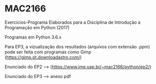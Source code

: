 # MAC2166
Exercicios-Programa Elaborados para a Disciplina de Introdução a Programação em Python (2017)

Programas em Python 3.6.x

Para EP3, a vizualização dos resultados (arquivos com extensão .ppm) pode ser feita com programas como Gimp 
(https://gimp.pt.downloadastro.com/)

Enunciado do EP2 --> (https://www.ime.usp.br/~mac2166/python/ep2/)

Enunciado do EP3 --> anexo pdf
